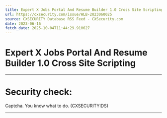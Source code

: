 ```yaml
---
title: Expert X Jobs Portal And Resume Builder 1.0 Cross Site Scripting
url: https://cxsecurity.com/issue/WLB-2023060025
source: CXSECURITY Database RSS Feed - CXSecurity.com
date: 2023-06-16
fetch_date: 2025-10-04T11:44:29.910627
---
```


# Expert X Jobs Portal And Resume Builder 1.0 Cross Site Scripting

---

# Security check:

Captcha. You know what to do. (CXSECURITYIDS)

---